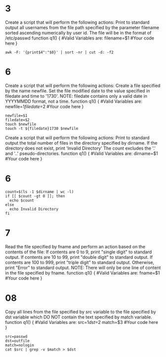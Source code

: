 # 3

Create a script that will perform the following actions: Print to standard output all usernames from the file path specified by the parameter filename sorted ascending numerically by user id. The file will be in the format of /etc/passwd function q1() { #Valid Variables are: filename=$1 #Your code here }

`awk -F: '{print$4":"$0}' | sort -nr | cut -d: -f2`

# 6
Create a script that will perform the following actions: Create a file specified by the name newfile. Set the file modified date to the value specified in filedate and time to '1730'. NOTE: filedate contains only a valid date in YYYYMMDD format, not a time. function q1() { #Valid Variables are: newfile=$1 filedate=$2 #Your code here }

```
newfile=$1
filedate=$2
touch $newfile
touch -t ${filedate}1730 $newfile
```
Create a script that will perform the following actions: Print to standard output the total number of files in the directory specified by dirname. If the directory does not exist, print 'Invalid Directory' The count excludes the '.' and '..' pseudo-directories. function q1() { #Valid Variables are: dirname=$1 #Your code here }

# 6
```
count=$(ls -1 $dirname | wc -l)
if [[ $count -gt 0 ]]; then
  echo $count
else
  echo Invalid Directory
fi
```
# 7
Read the file specified by fname and perform an action based on the contents of the file: If contents are 0 to 9, print "single digit" to standard output. If contents are 10 to 99, print "double digit" to standard output. If contents are 100 to 999, print "triple digit" to standard output. Otherwise, print "Error" to standard output. NOTE: There will only be one line of content in the file specified by fname. function q1() { #Valid Variables are: fname=$1 #Your code here }

# 08
Copy all lines from the file specified by src variable to the file specified by dst variable which DO NOT contain the text specified by match variable. function q1() { #Valid Variables are: src=$1 dst=$2 match=$3 #Your code here }

```
src=passwd
dst=outfile
match=nologin
cat $src | grep -v $match > $dst
```

